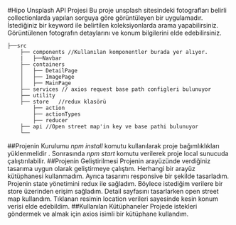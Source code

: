 #Hipo Unsplash API Projesi
Bu proje unsplash sitesindeki fotografları belirli collectionlarda yapılan sorguya göre görüntüleyen bir uygulamadır. İstediğiniz bir keyword ile belirtilen koleksiyonlarda arama yapabilirsiniz. Görüntülenen fotografın detaylarını ve konum bilgilerini elde edebilirsiniz.
```
├──src 
    ├── components //Kullanılan komponentler burada yer alıyor.
    |   ├──Navbar
    ├── containers 
    │   ├── DetailPage
    │   ├── ImagePage
    │   ├── MainPage   
    ├── services // axios request base path configleri bulunuyor
    ├── utility    
    ├── store   //redux klasörü  
        ├── action
        ├── actionTypes
        ├── reducer
    ├── api //Open street map'in key ve base pathi bulunuyor
    └──  
```
##Projenin Kurulumu
<em>npm install</em> komutu kullanılarak proje bağımlıklıkları yüklenmelidir .
Sonrasında <em>npm start</em> komutu verilerek proje local sunucuda çalıştırılabilir.
##Projenin Geliştirilmesi
Projenin arayüzünde verdiğiniz tasarıma uygun olarak geliştirmeye çalıştım. Herhangi bir arayüz kütüphanesi kullanmadım. Ayrıca tasarımı responsive bir şekilde tasarladım. Projenin state yönetimini redux ile sağladım. Böylece istediğim verilere bir store üzerinden erişim sağladım. Detail sayfasını tasarlarken open street map kullandım. Tıklanan resimin location verileri sayesinde kesin konum verisi elde edebildim.
##Kullanılan Kütüphaneler
Projede istekleri göndermek ve almak için axios isimli bir kütüphane kullandım.












